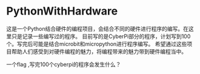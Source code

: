 # PythonWithHardware
这是一个Python结合硬件的编程项目，会结合不同的硬件进行程序的编写。在这里只是记录一些编写过的程序。
目前写的是CyberPi部分的程序，计划写到100个。写完后可能是结合microbit和micropython进行程序编写。
希望通过这些项目帮助人们感受到对硬件编程的魅力，将编程带来的魅力带到硬件编程当中。

一个flag ,写完100个cyberpi的程序会发生什么？